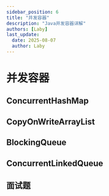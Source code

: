 ```yaml
---
sidebar_position: 6
title: "并发容器"
description: "Java并发容器详解"
authors: [Laby]
last_update:
  date: 2025-08-07
  author: Laby
---
```


# 并发容器

## ConcurrentHashMap

## CopyOnWriteArrayList

## BlockingQueue

## ConcurrentLinkedQueue

## 面试题
